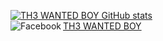 [![TH3 WANTED BOY GitHub stats](https://github-readme-stats.vercel.app/api?username=th3wantedboy&show_icons=true&theme=radical)](https://th3wantedboy.github.io)
<br/>
<a href='https://www.facebook.com/th3wantedboy/'><img align='left' alt="Facebook" src="">TH3 WANTED BOY</a>
